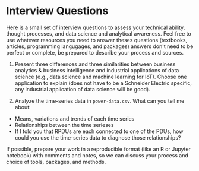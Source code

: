 # Interview Questions
Here is a small set of interview questions to assess your technical ability, thought processes, and data science and analytical awareness.  Feel free to use whatever resources you need to answer theses questions (textbooks, articles, programming langugages, and packages) answers don't need to be perfect or complete, be prepared to describe your process and sources.

1. Present three differences and three similarities between business analytics & business intelligence and industrial applications of data science (e.g., data science and machine learning for IoT).  Choose one application to explain (does not have to be a Schneider Electric specific, any industrial application of data science will be good).

2. Analyze the time-series data in `power-data.csv`.  What can you tell me about:
  - Means, variations and trends of each time series
  - Relationships between the time serieses
  - If I told you that RPDUs are each connected to one of the PDUs, how could you use the time-series data to diagnose those relationships?

If possible, prepare your work in a reproducible format (like an R or Jupyter notebook) with comments and notes, so we can discuss your process and choice of tools, packages, and methods.
